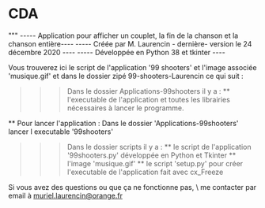 # CDA

"""
----- Application pour afficher un couplet, la fin de la chanson et la chanson entière----
----- Créée par M. Laurencin - dernière- version le 24 décembre 2020 ----
----- Développée en Python 38 et tkinter ----

Vous trouverez ici le script de l'application '99 shooters' et l'image associée 'musique.gif' et dans le dossier zipé 99-shooters-Laurencin ce qui suit : 

>>> Dans le dossier Applications-99shooters il y a :
** l'executable de l'application et toutes les librairies \
nécessaires à lancer le programme.

** Pour lancer l'application :
Dans le dossier 'Applications-99shooters' lancer l executable '99shooters' 



>>> Dans le dossier scripts il y a :
** le script de l'application '99shooters.py' développée en Python et Tkinter
** l'image 'musique.gif'
** le script 'setup.py' pour créer l'executable de l'application fait avec cx_Freeze


Si vous avez des questions ou que ça ne fonctionne pas,
\ me contacter par email à muriel.laurencin@orange.fr
